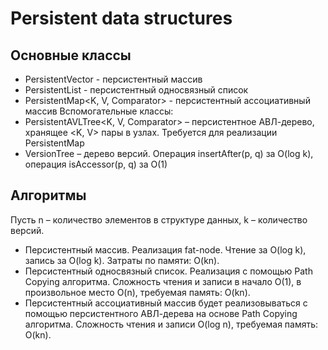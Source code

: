 # Persistent data structures #

## Основные классы ##
* PersistentVector<T> - персистентный массив
* PersistentList<T> - персистентный односвязный список
* PersistentMap<K, V, Comparator> - персистентный ассоциативный массив
Вспомогательные классы:
* PersistentAVLTree<K, V, Comparator> – персистентное АВЛ-дерево, хранящее <K, V> пары в узлах. Требуется для реализации PersistentMap
* VersionTree – дерево версий. Операция insertAfter(p, q) за O(log k), операция isAccessor(p, q) за O(1)

## Алгоритмы ##
Пусть n – количество элементов в структуре данных, k – количество версий.

* Персистентный массив. Реализация fat-node. Чтение за O(log k), запись за O(log k). Затраты по памяти: O(kn).
* Персистентный односвязный список. Реализация с помощью Path Copying алгоритма. Сложность чтения и записи в начало O(1), в произвольное место O(n), требуемая память: O(kn).
* Персистентный ассоциативный массив будет реализовываться с помощью персистентного АВЛ-дерева на основе Path Copying алгоритма. Сложность чтения и записи O(log n), требуемая память: O(kn).